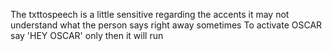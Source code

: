 The txttospeech is a little sensitive regarding the accents it may not understand what the person says right away sometimes 
To activate OSCAR say 'HEY OSCAR' only then it will run 
